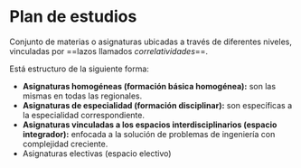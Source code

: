 # Plan de estudios

Conjunto de materias o asignaturas ubicadas a través de diferentes niveles, vinculadas por ==lazos llamados *correlatividades*==.

Está estructuro de la siguiente forma:

- **Asignaturas homogéneas (formación básica homogénea):** son las mismas en todas las regionales.
- **Asignaturas de especialidad (formación disciplinar):** son específicas a la especialidad correspondiente.
- **Asignaturas vinculadas a los espacios interdisciplinarios (espacio integrador):** enfocada a la solución de problemas de ingeniería con complejidad creciente.
- Asignaturas electivas (espacio electivo)
